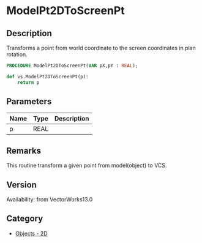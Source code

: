 # ModelPt2DToScreenPt

## Description
Transforms a point from world coordinate to the screen coordinates in plan rotation.

```pascal
PROCEDURE ModelPt2DToScreenPt(VAR pX,pY : REAL);
```

```python
def vs.ModelPt2DToScreenPt(p):
    return p
```

## Parameters
|Name|Type|Description|
|---|---|---|
|p|REAL|   |

## Remarks
This routine transform  a given point from model(object) to VCS.

## Version
Availability: from VectorWorks13.0

## Category
* [Objects - 2D](../Categories/Objects%20-%202D.md)
